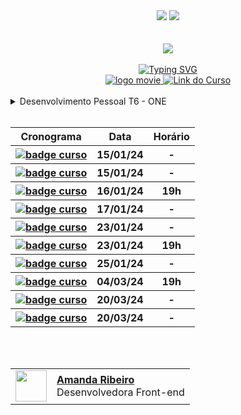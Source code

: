 <div align=center>
    <a href="https://github.com/Amanda-ribeiiro/SC-900-Microsoft/blob/main/README.md"><img src="https://img.shields.io/badge/Idioma-Portugu%C3%AAs-green"></a>
    <a href="https://github.com/Amanda-ribeiiro/SC-900-Microsoft/blob/main/README.md"><img src="https://img.shields.io/badge/Language-English-blue"></a>
</div>

<br>
<br>

<div align=center>
    <a href="https://cursos.alura.com.br/formacao-fase-selecao-one6" target="_blank">
        <img align="center"  src="https://github.com/Amanda-ribeiiro/ONE-T6/assets/108890154/6c5ed157-93cb-4487-85cc-075f06bf27c5">
    </a>
</div>

<br>

<div align=center>
  <a href="https://git.io/typing-svg"><img src="https://readme-typing-svg.herokuapp.com?font=Fira+Code&weight=700&size=27&pause=1000&color=5865F2&random=false&width=435&lines=Oracle+Next+Education+-+T6" alt="Typing SVG" />
  </a>
</div>


<div align="center">
    <a href="https://cursos.alura.com.br/formacao-fase-selecao-one6" target="_blank">
        <img src="https://img.shields.io/badge/▶-2a2a2a?style=for-the-badge&logo=movie&logoColor=2a2a2a" alt="logo movie" />
        <img src="https://img.shields.io/badge/Acessar%20o%20Curso%20na%20Plataforma-DE8B36?style=for-the-badge" alt="Link do Curso" />
    </a>
</div>

<br>

<div>
  <details>
    <summary>Desenvolvimento Pessoal T6 - ONE</summary>
    <br>
      <table align="center">
        <thead>
          <tr>
            <th>Curso</th>
            <th>Prazo</th>
            <th>Acessar</th>
            <th>Modulos</th>
            <th>Carga Horária</th>
          </tr>
        </thead>
        <tbody>
          <tr>
            <td>Desenvolvimento Pessoal T6 - ONE</td>
            <td align=center>20/03/24</td>
            <td align="center"><a href="https://cursos.alura.com.br/formacao-desenvolvimento-pessoal-turma6-one">link</a></td>
            <td align="center">4</td>
            <td align="center">38h</td>
          </tr>
        </tbody>
      </table>
  </details>
</div>

<br>
<div align="center">
  <table>
    <thead>
      <tr>
        <th>Cronograma</th>
        <th>Data</th>
        <th>Horário</th>
      </tr>
    </thead>
    <tbody>
      <tr>
        <th align="left">
          <a href="https://cursos.alura.com.br/formacao-fase-selecao-one6" target="_blank">
            <img src="https://img.shields.io/badge/Libera%C3%A7%C3%A3o%20da%20Forma%C3%A7%C3%A3o%20Fase%20Sele%C3%A7%C3%A3o%20-%20Informativa?style=for-the-badge&logoColor=%23565656&labelColor=%23FFFFFF&color=%23A5CAD2&link=https%3A%2F%2Fcursos.alura.com.br%2Fformacao-fase-selecao-one6" alt="badge curso"/>
          </a>
        </th>
        </th>
        <th align="center">15/01/24</th>
        <th align="center">-</th>
      </tr>
      <tr>
        <th align="left">
          <a href="https://cursos.alura.com.br/formacao-desenvolvimento-pessoal-turma6-one" target="_blank">
            <img src="https://img.shields.io/badge/Libera%C3%A7%C3%A3o%20do%20Desenvolvimento%20Pessoal%20-%20Informativa?style=for-the-badge&logoColor=%23565656&labelColor=%23FFFFFF&color=%23A5CAD2&link=https%3A%2F%2Fcursos.alura.com.br%2Fformacao-desenvolvimento-pessoal-turma6-one" alt="badge curso"/>
          </a>
        </th>
        <th align="center">15/01/24</th>
        <th align="center">-</th>
      </tr>
      <tr>
        <th align="left">
          <a href="https://www.youtube.com/watch?v=-cEWah7J9zE" target="_blank">
            <img src="https://img.shields.io/badge/Hello%20ONE%20BR%20-%20Informativa?style=for-the-badge&logoColor=%23565656&labelColor=%23FFFFFF&color=%23A5CAD2&link=https%3A%2F%2Fcursos.alura.com.br%2Fformacao-fase-selecao-one6" alt="badge curso"/>
          </a>
        </th>
        <th align="center">16/01/24</th>
        <th align="center">19h</th>
      </tr>
      <tr>
        <th align="left">
          <a href="" target="_blank">
            <img src="https://img.shields.io/badge/Iniciante%20em%20Programa%C3%A7%C3%A3o-%20Informativa?style=for-the-badge&logoColor=%23565656&labelColor=%23FFFFFF&color=%23A5CAD2&link=https%3A%2F%2Fcursos.alura.com.br%2Fformacao-fase-selecao-one6" alt="badge curso"/>
          </a>
        </th>
        <th align="center">17/01/24</th>
        <th align="center">-</th>
      </tr>
      <tr>
        <th align="left">
          <a href="" target="_blank">
            <img src="https://img.shields.io/badge/Liberacion%20Challenge%20Encriptador%20-%20Informativa?style=for-the-badge&logoColor=%23565656&labelColor=%23FFFFFF&color=%23A5CAD2&link=https%3A%2F%2Fcursos.alura.com.br%2Fformacao-fase-selecao-one6" alt="badge curso"/>
          </a>
        </th>
        <th align="center">23/01/24</th>
        <th align="center">-</th>
      </tr>
      <tr>
        <th align="left">
          <a href="" target="_blank">
            <img src="https://img.shields.io/badge/Live%20da%20Lan%C3%A7%C3%A3amento%20Fase%20Decodificador%20-%20Informativa?style=for-the-badge&logoColor=%23565656&labelColor=%23FFFFFF&color=%23A5CAD2&link=https%3A%2F%2Fcursos.alura.com.br%2Fformacao-fase-selecao-one6" alt="badge curso"/>
          </a>
        </th>
        <th align="center">23/01/24</th>
        <th align="center">19h</th>
      </tr>
      <tr>
        <th align="left">
          <a href="" target="_blank">
            <img src="https://img.shields.io/badge/Curso%20L%C3%B3gica%20de%20programa%C3%A7%C3%A3o%3A%20mergulhe%20em%20programa%C3%A7%C3%A3o%20com%20JavaScript-%20Informativa?style=for-the-badge&logoColor=%23565656&labelColor=%23FFFFFF&color=%23A5CAD2&link=https%3A%2F%2Fcursos.alura.com.br%2Fformacao-fase-selecao-one6" alt="badge curso"/>
          </a>
        </th>
        <th align="center">25/01/24</th>
        <th align="center">-</th>
      </tr>
      <tr>
        <th align="left">
          <a href="" target="_blank">
            <img src="https://img.shields.io/badge/Live%20SmP%20Decodificadorde%20Texto%20-%20Informativa?style=for-the-badge&logoColor=%23565656&labelColor=%23FFFFFF&color=%23A5CAD2&link=https%3A%2F%2Fcursos.alura.com.br%2Fformacao-fase-selecao-one6" alt="badge curso"/>
          </a>
        </th>
        <th align="center">04/03/24</th>
        <th align="center">19h</th>
      </tr>
      <tr>
        <th align="left">
          <a href="" target="_blank">
            <img src="https://img.shields.io/badge/Finalizar%20os%207%20%20cursos%20da%20primeira%20trilha:%20Iniciante%20em%20Programa%C3%A7%C3%A3o%20-%20Informativa?style=for-the-badge&logoColor=%23565656&labelColor=%23FFFFFF&color=%23A5CAD2&link=https%3A%2F%2Fcursos.alura.com.br%2Fformacao-fase-selecao-one6" alt="badge curso"/>
          </a>
        </th>
        <th align="center">20/03/24</th>
        <th align="center">-</th>
      </tr>
      <tr>
        <th align="left">
          <a href="" target="_blank">
            <img src="https://img.shields.io/badge/Finalizar%20os%204%20cursos%20Desenvolvimento%20Pessoal%20-%20Informativa?style=for-the-badge&logoColor=%23565656&labelColor=%23FFFFFF&color=%23A5CAD2&link=https%3A%2F%2Fcursos.alura.com.br%2Fformacao-fase-selecao-one6" alt="badge curso"/>
          </a>
        </th>
        <th align="center">20/03/24</th>
        <th align="center">-</th>
      </tr>
    </tbody>
  </table>  
</div>

<br>
<br>


<table align=right>
  <tr>
    <td>
      <img width="50px" align="center" src="https://avatars.githubusercontent.com/Amanda-ribeiiro"/>
    </td>
    <td align="left">
      <a href="https://github.com/Amanda-ribeiiro">
        <span><b>Amanda Ribeiro</b></span>
      </a>
      <br>
      <span>Desenvolvedora Front-end</span>
    </td>
  </tr>
</table>
